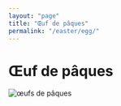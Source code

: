 ```yaml
---
layout: "page"
title: "Œuf de pâques"
permalink: "/easter/egg/"
---
```


# Œuf de pâques

![œufs de pâques](https://babylas25.mondoblog.org/files/2013/03/oeufs_ukrainiens.jpg)
